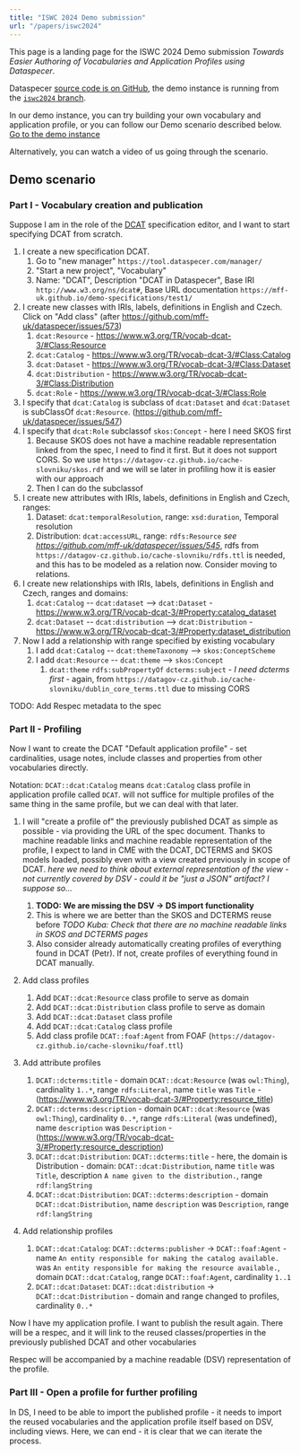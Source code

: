 ```yaml
---
title: "ISWC 2024 Demo submission"
url: "/papers/iswc2024"
---
```


This page is a landing page for the ISWC 2024 Demo submission _Towards Easier Authoring of Vocabularies and Application Profiles using Dataspecer_.

Dataspecer [source code is on GitHub](https://github.com/mff-uk/dataspecer), the demo instance is running from the [`iswc2024` branch](https://github.com/mff-uk/dataspecer/tree/iswc2024).

In our demo instance, you can try building your own vocabulary and application profile, or you can follow our Demo scenario described below.
<a class="btn btn-primary btn-lg px-4 mb-2" href="https://iswc2024.dataspecer.com" role="button">Go to the demo instance</a>

Alternatively, you can watch a video of us going through the scenario.

## Demo scenario

### Part I - Vocabulary creation and publication

Suppose I am in the role of the [DCAT](https://www.w3.org/TR/vocab-dcat-3/) specification editor, and I want to start specifying DCAT from scratch.
1. I create a new specification DCAT.
   1. Go to "new manager" `https://tool.dataspecer.com/manager/`
   2. "Start a new project", "Vocabulary"
   3. Name: "DCAT", Description "DCAT in Dataspecer", Base IRI `http://www.w3.org/ns/dcat#`, Base URL documentation `https://mff-uk.github.io/demo-specifications/test1/`
2. I create new classes with IRIs, labels, definitions in English and Czech. Click on "Add class" (after https://github.com/mff-uk/dataspecer/issues/573)
   1. `dcat:Resource` - https://www.w3.org/TR/vocab-dcat-3/#Class:Resource
   2. `dcat:Catalog` - https://www.w3.org/TR/vocab-dcat-3/#Class:Catalog
   3. `dcat:Dataset` - https://www.w3.org/TR/vocab-dcat-3/#Class:Dataset
   4. `dcat:Distribution` - https://www.w3.org/TR/vocab-dcat-3/#Class:Distribution
   5. `dcat:Role` - https://www.w3.org/TR/vocab-dcat-3/#Class:Role
3. I specify that `dcat:Catalog` is subclass of `dcat:Dataset` and `dcat:Dataset` is subClassOf `dcat:Resource`. (https://github.com/mff-uk/dataspecer/issues/547)
4. I specify that `dcat:Role` subclassof `skos:Concept` - here I need SKOS first
    1. Because SKOS does not have a machine readable representation linked from the spec, I need to find it first. But it does not support CORS. So we use `https://datagov-cz.github.io/cache-slovniku/skos.rdf` and we will se later in profiling how it is easier with our approach
    2. Then I can do the subclassof
5. I create new attributes with IRIs, labels, definitions in English and Czech, ranges:
    1. Dataset: `dcat:temporalResolution`, range: `xsd:duration`, Temporal resolution
    2. Distribution: `dcat:accessURL`, range: `rdfs:Resource` _see https://github.com/mff-uk/dataspecer/issues/545_, rdfs from `https://datagov-cz.github.io/cache-slovniku/rdfs.ttl` is needed, and this has to be modeled as a relation now. Consider moving to relations.
6. I create new relationships with IRIs, labels, definitions in English and Czech, ranges and domains:
    1. `dcat:Catalog` -- `dcat:dataset` --> `dcat:Dataset` - https://www.w3.org/TR/vocab-dcat-3/#Property:catalog_dataset
    2. `dcat:Dataset` -- `dcat:distribution` --> `dcat:Distribution` - https://www.w3.org/TR/vocab-dcat-3/#Property:dataset_distribution
7. Now I add a relationship with range specified by existing vocabulary
    1. I add `dcat:Catalog` -- `dcat:themeTaxonomy` --> `skos:ConceptScheme`
    2. I add `dcat:Resource` -- `dcat:theme` --> `skos:Concept`
        1. `dcat:theme` `rdfs:subPropertyOf` `dcterms:subject` - _I need dcterms first_ - again, from `https://datagov-cz.github.io/cache-slovniku/dublin_core_terms.ttl` due to missing CORS

TODO: Add Respec metadata to the spec

### Part II - Profiling

Now I want to create the DCAT "Default application profile" - set cardinalities, usage notes, include classes and properties from other vocabularies directly.

Notation: `DCAT::dcat:Catalog` means `dcat:Catalog` class profile in application profile called `DCAT`. will not suffice for multiple profiles of the same thing in the same profile, but we can deal with that later.

1. I will "create a profile of" the previously published DCAT as simple as possible - via providing the URL of the spec document. Thanks to machine readable links and machine readable representation of the profile, I expect to land in CME with the DCAT, DCTERMS and SKOS models loaded, possibly even with a view created previously in scope of DCAT. _here we need to think about external representation of the view - not currently covered by DSV - could it be "just a JSON" artifact? I suppose so..._
    1. **TODO: We are missing the DSV -> DS import functionality**
    2. This is where we are better than the SKOS and DCTERMS reuse before _TODO Kuba: Check that there are no machine readable links in SKOS and DCTERMS pages_
    3. Also consider already automatically creating profiles of everything found in DCAT (Petr). If not, create profiles of everything found in DCAT manually.
2. Add class profiles
   1. Add `DCAT::dcat:Resource` class profile to serve as domain
   2. Add `DCAT::dcat:Distribution` class profile to serve as domain
   3. Add `DCAT::dcat:Dataset` class profile
   4. Add `DCAT::dcat:Catalog` class profile
   5. Add class profile `DCAT::foaf:Agent` from FOAF (`https://datagov-cz.github.io/cache-slovniku/foaf.ttl`)
3. Add attribute profiles
    1. `DCAT::dcterms:title` - domain `DCAT::dcat:Resource` (was `owl:Thing`), cardinality `1..*`, range `rdfs:Literal`, name `title` was `Title` - (https://www.w3.org/TR/vocab-dcat-3/#Property:resource_title)
    2. `DCAT::dcterms:description` - domain `DCAT::dcat:Resource` (was `owl:Thing`), cardinality `0..*`, range `rdfs:Literal` (was undefined), name `description` was `Description` - (https://www.w3.org/TR/vocab-dcat-3/#Property:resource_description)
    3. `DCAT::dcat:Distribution`: `DCAT::dcterms:title` - here, the domain is Distribution - domain: `DCAT::dcat:Distribution`, name `title` was `Title`, description `A name given to the distribution.`, range `rdf:langString`
    4. `DCAT::dcat:Distribution`: `DCAT::dcterms:description`  - domain `DCAT::dcat:Distribution`, name `description` was `Description`, range `rdf:langString`

4. Add relationship profiles
    1. `DCAT::dcat:Catalog`: `DCAT::dcterms:publisher` -> `DCAT::foaf:Agent` - name `An entity responsible for making the catalog available.` was `An entity responsible for making the resource available.`, domain `DCAT::dcat:Catalog`, range `DCAT::foaf:Agent`, cardinality `1..1`
    2. `DCAT::dcat:Dataset`: `DCAT::dcat:distribution` -> `DCAT::dcat:Distribution` - domain and range changed to profiles, cardinality `0..*`

Now I have my application profile. I want to publish the result again.
There will be a respec, and it will link to the reused classes/properties in the previously published DCAT and other vocabularies

Respec will be accompanied by a machine readable (DSV) representation of the profile.

### Part III - Open a profile for further profiling
In DS, I need to be able to import the published profile - it needs to import the reused vocabularies and the application profile itself based on DSV, including views.
Here, we can end - it is clear that we can iterate the process.
